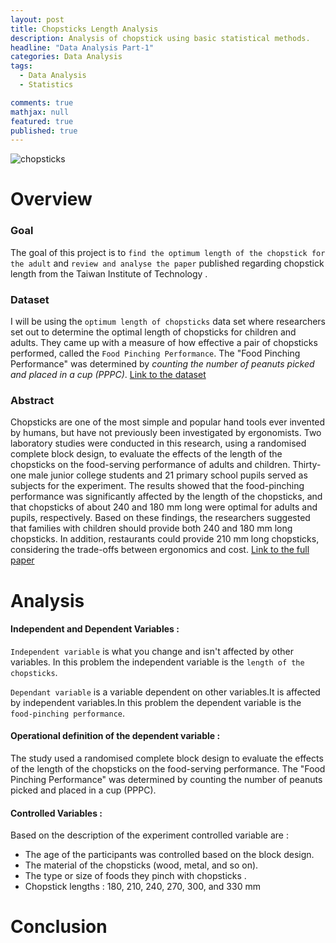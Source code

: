 ```yaml
---
layout: post
title: Chopsticks Length Analysis
description: Analysis of chopstick using basic statistical methods.
headline: "Data Analysis Part-1"
categories: Data Analysis
tags: 
  - Data Analysis
  - Statistics 

comments: true
mathjax: null
featured: true
published: true 
---
```


<img class="image-post" src="{{ site.url }}/images/data-analysis/chopsticks.jpg" alt="chopsticks">


# Overview

### Goal

The goal of this project is to `find the optimum length of the chopstick for the adult` and `review and analyse the paper` published regarding chopstick length from the Taiwan Institute of Technology . 	

### Dataset

I will be using the `optimum length of chopsticks` data set where researchers set out to determine the optimal length of chopsticks for children and adults. They came up with a measure of how effective a pair of chopsticks performed, called the `Food Pinching Performance`. The "Food Pinching Performance" was determined by *counting the number of peanuts picked and placed in a cup (PPPC)*.
[Link to the dataset](https://www.udacity.com/api/nodes/4576183932/supplemental_media/chopstick-effectivenesscsv/download)

### Abstract

Chopsticks are one of the most simple and popular hand tools ever invented by humans, but have not previously been investigated by ergonomists. Two laboratory studies were conducted in this research, using a randomised complete block design, to evaluate the effects of the length of the chopsticks on the food-serving performance of adults and children. Thirty-one male junior college students and 21 primary school pupils served as subjects for the experiment. The results showed that the food-pinching performance was significantly affected by the length of the chopsticks, and that chopsticks of about 240 and 180 mm long were optimal for adults and pupils, respectively. Based on these findings, the researchers suggested that families with children should provide both 240 and 180 mm long chopsticks. In addition, restaurants could provide 210 mm long chopsticks, considering the trade-offs between ergonomics and cost.
[Link to the full paper](https://www.ncbi.nlm.nih.gov/pubmed/15676839)


# Analysis

#### Independent and Dependent Variables :

`Independent variable` is what you change and isn't affected by other variables. In this problem the independent variable is the `length of the chopsticks`.

`Dependant variable`  is a variable dependent on other variables.It is affected by independent variables.In this problem the dependent variable is the `food-pinching performance`.

#### Operational definition of the dependent variable :

The study used a randomised complete block design to evaluate the effects of the length of the chopsticks on the food-serving performance. The "Food Pinching Performance" was determined by counting the number of peanuts picked and placed in a cup (PPPC).


#### Controlled Variables :

Based on the description of the experiment controlled variable are :
* The age of the participants was controlled based on the block design.
* The material of the chopsticks (wood, metal, and so on).
* The type or size of foods they pinch with chopsticks .
* Chopstick lengths : 180, 210, 240, 270, 300, and 330 mm


# Conclusion
